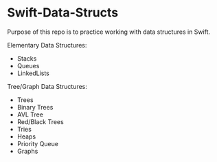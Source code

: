 # Swift-Data-Structs

Purpose of this repo is to practice working with data structures in Swift.

Elementary Data Structures:
<ul>
  <li>Stacks</li>
  <li>Queues</li>
  <li>LinkedLists</li>
</ul>

Tree/Graph Data Structures:
<ul>
  <li>Trees</li>
  <li>Binary Trees</li>
  <li>AVL Tree</li>
  <li>Red/Black Trees</li>
  <li>Tries</li>
  <li>Heaps</li>
  <li>Priority Queue</li>
  <li>Graphs</li>
</ul>

  
